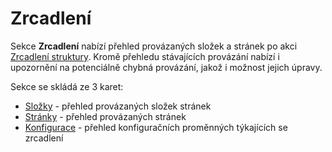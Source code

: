 # Zrcadlení

Sekce **Zrcadlení** nabízí přehled provázaných složek a stránek po akci [Zrcadlení struktury](../../apps/docmirroring/README.md). Kromě přehledu stávajících provázání nabízí i upozornění na potenciálně chybná provázání, jakož i možnost jejich úpravy.

Sekce se skládá ze 3 karet:
- [Složky](groups.md) - přehled provázaných složek stránek
- [Stránky](docs.md) - přehled provázaných stránek
- [Konfigurace](settings.md) - přehled konfiguračních proměnných týkajících se zrcadlení
